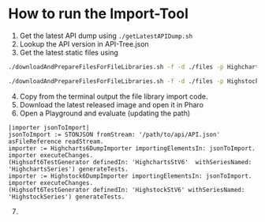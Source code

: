 # How to run the Import-Tool

1. Get the latest API dump using `./getLatestAPIDump.sh`
2. Lookup the API version in API-Tree.json
3. Get the latest static files using
```bash
./downloadAndPrepareFilesForFileLibraries.sh -f -d ./files -p Highcharts -v %API Version%
```
```bash
./downloadAndPrepareFilesForFileLibraries.sh -f -d ./files -p Highstock -v %API Version%
```
4. Copy from the terminal output the file library import code.
5. Download the latest released image and open it in Pharo
6. Open a Playground and evaluate (updating the path)
```smalltalk
|importer jsonToImport|
jsonToImport := STONJSON fromStream: '/path/to/api/API.json' asFileReference readStream.
importer := Highcharts6DumpImporter importingElementsIn: jsonToImport.
importer executeChanges.
(Highsoft6TestGenerator definedIn: 'HighchartsStV6'  withSeriesNamed: 'HighchartsSeries') generateTests.
importer := Highstock6DumpImporter importingElementsIn: jsonToImport.
importer executeChanges.
(Highsoft6TestGenerator definedIn: 'HighstockStV6' withSeriesNamed: 'HighstockSeries') generateTests.
```
7.
